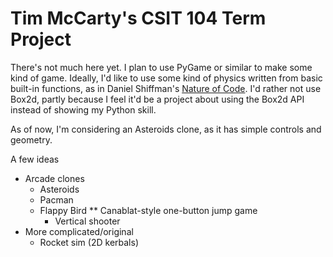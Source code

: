 # Tim McCarty's CSIT 104 Term Project #

There's not much here yet. I plan to use PyGame or similar to make some kind of game. Ideally, I'd like to use some kind of physics written from basic built-in functions, as in Daniel Shiffman's [Nature of Code](http://natureofcode.com/). I'd rather not use Box2d, partly because I feel it'd be a project about using the Box2d API instead of showing my Python skill.

As of now, I'm considering an Asteroids clone, as it has simple controls and geometry.

A few ideas
* Arcade clones
  * Asteroids
  * Pacman
  * Flappy Bird
** Canablat-style one-button jump game
    * Vertical shooter
* More complicated/original
  * Rocket sim (2D kerbals)

